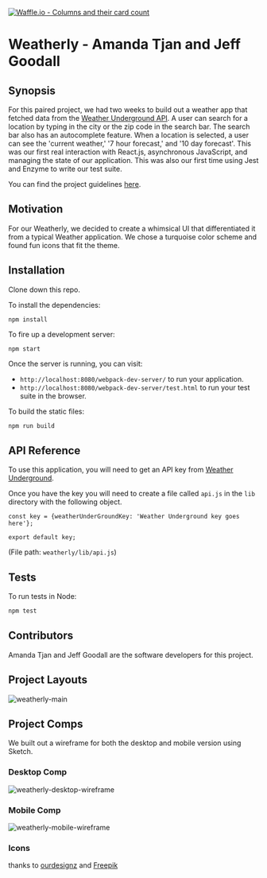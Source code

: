 [![Waffle.io - Columns and their card count](https://badge.waffle.io/soytjan/weatherly.png?columns=all)](https://waffle.io/soytjan/weatherly?utm_source=badge)
# Weatherly - Amanda Tjan and Jeff Goodall

## Synopsis

For this paired project, we had two weeks to build out a weather app that fetched data from the [Weather Underground API](https://www.wunderground.com/weather/api/). A user can search for a location by typing in the city or the zip code in the search bar. The search bar also has an autocomplete feature. When a location is selected, a user can see the 'current weather,' '7 hour forecast,' and '10 day forecast'. This was our first real interaction with React.js, asynchronous JavaScript, and managing the state of our application. This was also our first time using Jest and Enzyme to write our test suite. 

You can find the project guidelines [here](http://frontend.turing.io/projects/weathrly.html).

## Motivation

For our Weatherly, we decided to create a whimsical UI that differentiated it from a typical Weather application. We chose a turquoise color scheme and found fun icons that fit the theme. 

## Installation

Clone down this repo.

To install the dependencies:

```
npm install
```

To fire up a development server:

```
npm start
```

Once the server is running, you can visit:

* `http://localhost:8080/webpack-dev-server/` to run your application.
* `http://localhost:8080/webpack-dev-server/test.html` to run your test suite in the browser.

To build the static files:

```js
npm run build
```

## API Reference

To use this application, you will need to get an API key from [Weather Underground](https://www.wunderground.com/weather/api/?MR=1).

Once you have the key you will need to create a file called `api.js` in the `lib` directory with the following object. 

```
const key = {weatherUnderGroundKey: 'Weather Underground key goes here'};

export default key;
```
(File path: `weatherly/lib/api.js`)

## Tests

To run tests in Node:

```js
npm test
```

## Contributors

Amanda Tjan and Jeff Goodall are the software developers for this project. 

## Project Layouts

![weatherly-main](./assets/main-final.png)


## Project Comps

We built out a wireframe for both the desktop and mobile version using Sketch.

### Desktop Comp 
![weatherly-desktop-wireframe](./assets/desktop-comp.png)

### Mobile Comp
![weatherly-mobile-wireframe](./assets/mobile-comp.png)

### Icons

thanks to 
[ourdesignz](http://www.ourdesignz.com/weather-icon/) and 
[Freepik](https://www.freepik.com/free-vector/weather-icons_1196720.htm#term=weather%20icons&page=1&position=10
)




